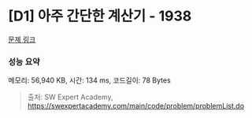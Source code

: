# [D1] 아주 간단한 계산기 - 1938 

[문제 링크](https://swexpertacademy.com/main/code/problem/problemDetail.do?contestProbId=AV5PjsYKAMIDFAUq) 

### 성능 요약

메모리: 56,940 KB, 시간: 134 ms, 코드길이: 78 Bytes



> 출처: SW Expert Academy, https://swexpertacademy.com/main/code/problem/problemList.do